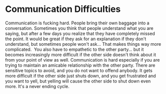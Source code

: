 # Communication Difficulties

Communication is fucking hard.
People bring their own baggage into a conversation. Sometimes you think that people understand what you are saying, but after a few days you realize that they have completely missed the point. It would be great if they ask for an explanation if they don't understand, but sometimes people won't ask... That makes things way more complicated. 
You also have to empathetic to the other party... but it becomes increasingly more difficult if the other side doesn't think about it from your point of view as well.
Communication is hard especially if you are trying to maintain an amicable relationship with the other party. There are sensitive topics to avoid, and you do not want to offend anybody.
It gets more difficult if the other side just shuts down, and you get frustrated and you want to yell, but yelling will cause the other side to shut down even more. It's a never ending cycle.